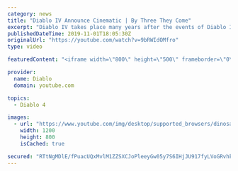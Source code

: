 ```yaml
---
category: news
title: "Diablo IV Announce Cinematic | By Three They Come"
excerpt: "Diablo IV takes place many years after the events of Diablo III, after millions have been slaughtered by the actions of the High ..."
publishedDateTime: 2019-11-01T18:05:30Z
originalUrl: "https://youtube.com/watch?v=9bRWIdOMfro"
type: video

featuredContent: "<iframe width=\"800\" height=\"500\" frameborder=\"0\" src=\"https://www.youtube.com/embed/9bRWIdOMfro\" allow=\"accelerometer; autoplay; encrypted-media; gyroscope; picture-in-picture\" allowfullscreen></iframe>"

provider:
  name: Diablo
  domain: youtube.com

topics:
  - Diablo 4

images:
  - url: "https://www.youtube.com/img/desktop/supported_browsers/dinosaur.png"
    width: 1200
    height: 800
    isCached: true

secured: "RTtNgMDlE/fPuacUQxMvlM1ZZSXCJoPleeyGw05y7S6IHjJU917fyLVoGRvhkY4oyfb09vV9ycaRDW8T7CEBMUbIdFqUZ1IpEYYtRhn4Sf3mZ+AKTjWEmxMj6NvkHpNlWonYZHhBCRrFpc1/2mpbCYHDpdm0S6LFn3sMxCIj1Th4cJOpWGHk/b7A+s1Y9rJ5CRzsbewFX3szLSsAsOSJiPn9FX4ZBf2lA067fvGrqSgpCNUA4J0Eg8y8wIm5c3h5TFFcXjppoizstgT/dotnaZorrAEMtqFy2unef42iNwB24buhA41awPkbUE+r+UhqauCBgmcVHOaa5m/XSuWdqOAaA8/ZfV4tno4ajSFRP8Wlty227T9ffAv1kDFc3PLPnq8N3RPd8GI+gDGMKFYRepP9AO+nZHpWxPc747n4lK7/6TynG3l9J8SOmsw3Rl83;RvISmgdiUfPk+U738o4mNg=="
---
```


